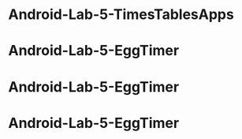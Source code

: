 # Android-Lab-5-TimesTablesApps
# Android-Lab-5-EggTimer
# Android-Lab-5-EggTimer
# Android-Lab-5-EggTimer
